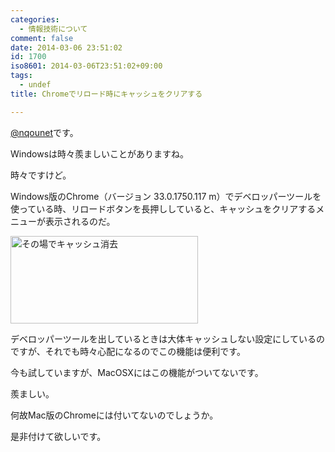 ```yaml
---
categories:
  - 情報技術について
comment: false
date: 2014-03-06 23:51:02
id: 1700
iso8601: 2014-03-06T23:51:02+09:00
tags:
  - undef
title: Chromeでリロード時にキャッシュをクリアする

---
```


<p><a href="https://twitter.com/nqounet">@nqounet</a>です。</p>

<p>Windowsは時々羨ましいことがありますね。</p>

<p>時々ですけど。</p>



<p>Windows版のChrome（バージョン 33.0.1750.117 m）でデベロッパーツールを使っている時、リロードボタンを長押ししていると、キャッシュをクリアするメニューが表示されるのだ。</p>

<p><a href="http://www.nqou.net/wp-content/uploads/2014/03/WS000005-crop.jpg"><img src="http://www.nqou.net/wp-content/uploads/2014/03/WS000005-crop-300x140.jpg" alt="その場でキャッシュ消去" width="300" height="140" class="alignnone size-medium wp-image-1701" /></a></p>

<p>デベロッパーツールを出しているときは大体キャッシュしない設定にしているのですが、それでも時々心配になるのでこの機能は便利です。</p>

<p>今も試していますが、MacOSXにはこの機能がついてないです。</p>

<p>羨ましい。</p>

<p>何故Mac版のChromeには付いてないのでしょうか。</p>

<p>是非付けて欲しいです。</p>
    	